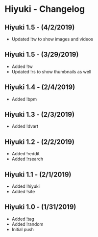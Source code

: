 # Hiyuki - Changelog

## Hiyuki 1.5 - (4/2/2019)
- Updated !tw to show images and videos

## Hiyuki 1.5 - (3/29/2019)
- Added !tw
- Updated !rs to show thumbnails as well

## Hiyuki 1.4 - (2/4/2019)
- Added !bpm

## Hiyuki 1.3 - (2/3/2019)
- Added !dvart

## Hiyuki 1.2 - (2/2/2019)
- Added !reddit
- Added !rsearch

## Hiyuki 1.1 - (2/1/2019)
- Added !hiyuki
- Added !site

## Hiyuki 1.0 - (1/31/2019)
- Added !tag
- Added !random
- Initial push